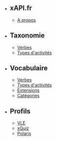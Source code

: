- ## xAPI.fr
    - [A propos](/docs/xapi/readme)

- ## Taxonomie
    - [Verbes](/docs/xapi/taxonomy/verbs)
    - [Types d'activités](/docs/xapi/taxonomy/activities)

- ## Vocabulaire
    - [Verbes](/docs/xapi/vocab/verbs)
    - [Types d'activités](/docs/xapi/vocab/activities)
    - [Extensions](/docs/xapi/vocab/extensions)
    - [Catégories](/docs/xapi/vocab/categories)

- ## Profils
    - [VLE](/docs/vle/readme)
    - [xQuiz](/docs/xquiz/readme)
    - [Polaris](/docs/polaris/readme)

